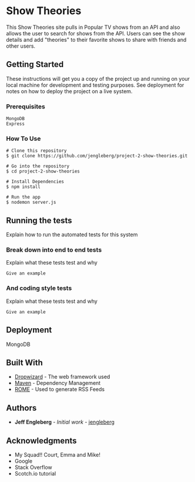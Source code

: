 # Show Theories

This Show Theories site pulls in Popular TV shows from an API and also allows the user to search for shows from the API.  Users can see the show details and add "theories" to their favorite shows to share with friends and other users.  

## Getting Started

These instructions will get you a copy of the project up and running on your local machine for development and testing purposes. See deployment for notes on how to deploy the project on a live system.

### Prerequisites

```
MongoDB
Express
```

### How To Use

```
# Clone this repository
$ git clone https://github.com/jengleberg/project-2-show-theories.git

# Go into the repository
$ cd project-2-show-theories

# Install Dependencies
$ npm install

# Run the app
$ nodemon server.js
```

## Running the tests

Explain how to run the automated tests for this system

### Break down into end to end tests

Explain what these tests test and why

```
Give an example
```

### And coding style tests

Explain what these tests test and why

```
Give an example
```

## Deployment

MongoDB 

## Built With

* [Dropwizard](http://www.dropwizard.io/1.0.2/docs/) - The web framework used
* [Maven](https://maven.apache.org/) - Dependency Management
* [ROME](https://rometools.github.io/rome/) - Used to generate RSS Feeds
 

## Authors

* **Jeff Engleberg** - *Initial work* - [jengleberg](https://github.com/jengleberg)


## Acknowledgments

* My Squad!!  Court, Emma and Mike!
* Google
* Stack Overflow
* Scotch.io tutorial
